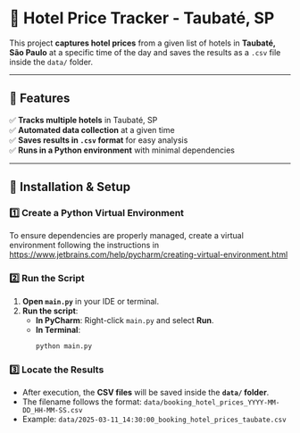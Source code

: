 
# 🏨 Hotel Price Tracker - Taubaté, SP

This project **captures hotel prices** from a given list of hotels in **Taubaté, São Paulo** at a specific time of the day and saves the results as a `.csv` file inside the `data/` folder.

---

## 📌 Features
✅ **Tracks multiple hotels** in Taubaté, SP  
✅ **Automated data collection** at a given time  
✅ **Saves results in `.csv` format** for easy analysis  
✅ **Runs in a Python environment** with minimal dependencies  

---

## 🔧 Installation & Setup

### **1️⃣ Create a Python Virtual Environment**
To ensure dependencies are properly managed, create a virtual environment following the instructions in https://www.jetbrains.com/help/pycharm/creating-virtual-environment.html

### **2️⃣ Run the Script**
1. **Open `main.py`** in your IDE or terminal.
2. **Run the script**:
   - **In PyCharm**: Right-click `main.py` and select **Run**.
   - **In Terminal**:
     ```sh
     python main.py
     ```
### **3️⃣ Locate the Results**
- After execution, the **CSV files** will be saved inside the **`data/` folder**.
- The filename follows the format:
```data/booking_hotel_prices_YYYY-MM-DD_HH-MM-SS.csv```
- Example:
```data/2025-03-11_14:30:00_booking_hotel_prices_taubate.csv```
